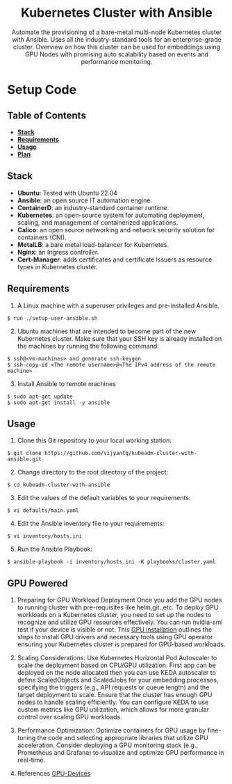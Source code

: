 <h1 align="center">
    Kubernetes Cluster with Ansible
</h1>

<p align="center">
    Automate the provisioning of a bare-metal multi-node Kubernetes cluster with Ansible.
    Uses all the industry-standard tools for an enterprise-grade cluster.
    Overview on how this cluster can be used for embeddings using GPU Nodes with promising auto scalability based on events and performance monitoring.
</p>

# Setup Code
## Table of Contents

- **[Stack](#stack)**
- **[Requirements](#requirements)**
- **[Usage](#usage)**
- **[Plan](#gpu-powered )**

## Stack
- **Ubuntu**: Tested with Ubuntu 22.04
- **Ansible**: an open source IT automation engine.
- **ContainerD**: an industry-standard container runtime.
- **Kubernetes**: an open-source system for automating deployment, scaling, and management of containerized applications.
- **Calico**: an open source networking and network security solution for containers (CNI).
- **MetalLB**: a bare metal load-balancer for Kubernetes.
- **Nginx**: an Ingress controller.
- **Cert-Manager**: adds certificates and certificate issuers as resource types in Kubernetes cluster.

## Requirements

1. A Linux machine with a superuser privileges and pre-installed Ansible.
```
$ run ./setup-user-ansible.sh 
```
2. Ubuntu machines that are intended to become part of the new Kubernetes cluster.
   Make sure that your SSH key is already installed on the machines by running the following command:
```
$ ssh@<vm-machines> and generate ssh-keygen
$ ssh-copy-id <The remote username>@<The IPv4 address of the remote machine>
```
3. Install Ansible to remote machines
```
$ sudo apt-get update
$ sudo apt-get install -y ansible
```
## Usage

1. Clone this Git repository to your local working station:
```
$ git clone https://github.com/vijyantg/kubeadm-cluster-with-ansible.git
```

2. Change directory to the root directory of the project:
```
$ cd kubeadm-cluster-with-ansible
```

3. Edit the values of the default variables to your requirements:
```
$ vi defaults/main.yaml
```

4. Edit the Ansible inventory file to your requirements:
```
$ vi inventory/hosts.ini
```

5. Run the Ansible Playbook:
```
$ ansible-playbook -i inventory/hosts.ini -K playbooks/cluster.yaml
```

## GPU Powered

1. Preparing for GPU Workload Deployment
Once you add the GPU nodes to running cluster with pre-requisites like helm,git.,etc. 
To deploy GPU workloads on a Kubernetes cluster, you need to set up the nodes to recognize and utilize GPU resources effectively.
You can run nvidia-smi test if your device is visible or not.
This [GPU installation](https://docs.nvidia.com/datacenter/cloud-native/gpu-operator/latest/getting-started.html) outlines the steps to install GPU drivers and necessary tools using GPU operator ensuring your Kubernetes cluster is prepared for GPU-based workloads.

2. Scaling Considerations:
Use Kubernetes Horizontal Pod Autoscaler to scale the deployment based on CPU/GPU utilization.
First app can be deployed on the node allocated then you can use KEDA autoscaler to define ScaledObjects and ScaledJobs for your embedding processes, specifying the triggers (e.g., API requests or queue length) and the target deployment to scale.
Ensure that the cluster has enough GPU nodes to handle scaling efficiently.
You can configure KEDA to use custom metrics like GPU utilization, which allows for more granular control over scaling GPU workloads.

3. Performance Optimization:
Optimize containers for GPU usage by fine-tuning the code and selecting appropriate libraries that utilize GPU acceleration.
Consider deploying a GPU monitoring stack (e.g., Prometheus and Grafana) to visualize and optimize GPU performance in real-time.

4. References 
[GPU-Devices](https://medium.com/bumble-tech/gpu-powered-kubernetes-clusters-7fc6505125c#15fd)